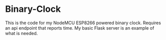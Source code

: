# Binary-Clock
This is the code for my NodeMCU ESP8266 powered binary clock. Requires an api endpoint that reports time. My basic Flask server is an example of what is needed.

